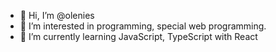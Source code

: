 - 👋 Hi, I’m @olenies
- 👀 I’m interested in programming, special web programming.
- 🌱 I’m currently learning JavaScript, TypeScript with React

<!---
olenies/olenies is a ✨ special ✨ repository because its `README.md` (this file) appears on your GitHub profile.
You can click the Preview link to take a look at your changes.
--->
